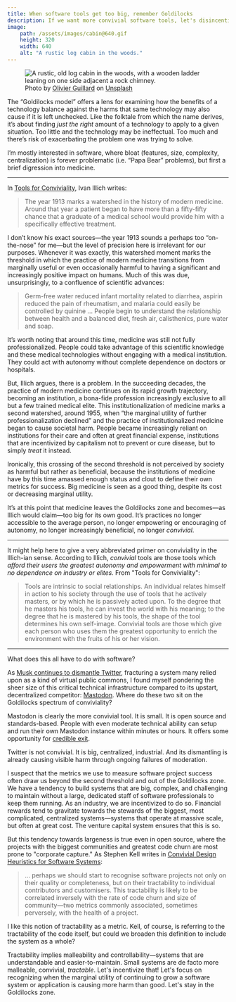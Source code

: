 ```yaml
---
title: When software tools get too big, remember Goldilocks
description: If we want more convivial software tools, let's disincentivize them from getting too big for their own good.
image:
    path: /assets/images/cabin@640.gif
    height: 320
    width: 640
    alt: "A rustic log cabin in the woods."
---
```


<figure>
<img src="/assets/images/cabin@640.gif" srcset="/assets/images/cabin@1280.gif 1280w, /assets/images/cabin@1920.gif 1920w" alt="A rustic, old log cabin in the woods, with a wooden ladder leaning on one side adjacent a rock chimney." class="post-splash">
<figcaption>
Photo by <a href="https://unsplash.com/@olivier_twwli?utm_source=unsplash&utm_medium=referral&utm_content=creditCopyText">Olivier Guillard</a> on <a href="https://unsplash.com/photos/FKJgBUDoVC0?utm_source=unsplash&utm_medium=referral&utm_content=creditCopyText">Unsplash</a>
</figcaption>
</figure>

The “Goldilocks model” offers a lens for examining how the benefits of a technology balance against the harms that same technology may also cause if it is left unchecked. Like the folktale from which the name derives, it’s about finding _just the right_ amount of a technology to apply to a given situation. Too little and the technology may be ineffectual. Too much and there’s risk of exacerbating the problem one was trying to solve. 

I’m mostly interested in software, where bloat (features, size, complexity, centralization) is forever problematic (i.e. “Papa Bear” problems), but first a brief digression into medicine. 

---

In [Tools for Conviviality](https://en.wikipedia.org/wiki/Tools_for_Conviviality), Ivan Illich writes:

> The year 1913 marks a watershed in the history of modern medicine. Around that year a patient began to have more than a fifty-fifty chance that a graduate of a medical school would provide him with a specifically effective treatment.

I don’t know his exact sources—the year 1913 sounds a perhaps too “on-the-nose” for me—but the level of precision here is irrelevant for our purposes. Whenever it was exactly, this watershed moment marks the threshold in which the practice of modern medicine transitions from marginally useful or even occasionally harmful to having a significant and increasingly positive impact on humans. Much of this was due, unsurprisingly, to a confluence of scientific advances:

> Germ-free water reduced infant mortality related to diarrhea, aspirin reduced the pain of rheumatism, and malaria could easily be controlled by quinine … People begin to understand the relationship between health and a balanced diet, fresh air, calisthenics, pure water and soap.

It’s worth noting that around this time, medicine was still not fully professionalized. People could take advantage of this scientific knowledge and these medical technologies without engaging with a medical institution. They could act with autonomy without complete dependence on doctors or hospitals.

But, Illich argues, there is a problem. In the succeeding decades, the practice of modern medicine continues on its rapid growth trajectory, becoming an institution, a bona-fide profession increasingly exclusive to all but a few trained medical elite. This institutionalization of medicine marks a second watershed, around 1955, when “the marginal utility of further professionalization declined” and the practice of institutionalized medicine began to cause societal harm. People became increasingly reliant on institutions for their care and often at great financial expense, institutions that are incentivized by capitalism not to prevent or cure disease, but to simply _treat_ it instead. 

Ironically, this crossing of the second threshold is not perceived by society as harmful but rather as beneficial, because the institutions of medicine have by this time amassed enough status and clout to define their own metrics for success. Big medicine is seen as a good thing, despite its cost or decreasing marginal utility.

It’s at this point that medicine leaves the Goldilocks zone and becomes—as Illich would claim—too big for its own good. It’s practices no longer accessible to the average person, no longer empowering or encouraging of autonomy, no longer increasingly beneficial, no longer _convivial_.

---

It might help here to give a very abbreviated primer on conviviality in the Illich-ian sense. According to Illich, _convivial_ tools are those tools which *afford their users the greatest autonomy and empowerment with minimal to no dependence on industry or elites.* From "Tools for Conviviality":

> Tools are intrinsic to social relationships. An individual relates himself in action to his society through the use of tools that he actively masters, or by which he is passively acted upon. To the degree that he masters his tools, he can invest the world with his meaning; to the degree that he is mastered by his tools, the shape of the tool determines his own self-image. Convivial tools are those which give each person who uses them the greatest opportunity to enrich the environment with the fruits of his or her vision.

---

What does this all have to do with software?

As [Musk continues to dismantle Twitter](https://www.newyorker.com/news/daily-comment/why-i-quit-elon-musks-twitter), fracturing a system many relied upon as a kind of virtual public commons, I found myself pondering the sheer size of this critical technical infrastructure compared to its upstart, decentralized competitor: [Mastodon](https://joinmastodon.org). Where do these two sit on the Goldilocks spectrum of conviviality?

Mastodon is clearly the more convivial tool. It is small. It is open source and standards-based. People with even moderate technical ability can setup and run their own Mastodon instance within minutes or hours. It offers some opportunity for [credible exit](https://subconscious.substack.com/p/credible-exit).

Twitter is not convivial. It is big, centralized, industrial. And its dismantling is already causing visible harm through ongoing failures of moderation.

I suspect that the metrics we use to measure software project success often draw us beyond the second threshold and out of the Goldilocks zone. We have a tendency to build systems that are big, complex, and challenging to maintain without a large, dedicated staff of software professionals to keep them running. As an industry, we are incentivized to do so. Financial rewards tend to gravitate towards the stewards of the biggest, most complicated, centralized systems—systems that operate at massive scale, but often at great cost. The venture capital system ensures that this is so.

But this tendency towards largeness is true even in open source, where the projects with the biggest communities and greatest code churn are most prone to "corporate capture." As Stephen Kell writes in [Convivial Design Heuristics for Software Systems](https://www.researchgate.net/publication/343435014_Convivial_design_heuristics_for_software_systems):

> … perhaps we should start to recognise software projects not only on their quality or completeness, but on their tractability to individual contributors and customisers. This tractability is likely to be correlated inversely with the rate of code churn and size of community—two metrics commonly associated, sometimes perversely, with the health of a project.

I like this notion of tractability as a metric. Kell, of course, is referring to the tractability of the code itself, but could we broaden this definition to include the system as a whole? 

Tractability implies malleability and controllability—systems that are understandable and easier-to-maintain. Small systems are de facto more malleable, convivial, _tractable_. Let's incentivize that! Let's focus on recognizing when the marginal utility of continuing to grow a software system or application is causing more harm than good. Let's stay in the Goldilocks zone.